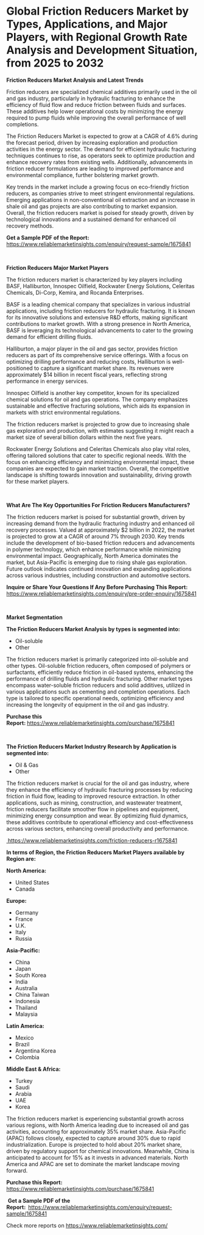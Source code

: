 <p><h1>Global Friction Reducers Market by Types, Applications, and Major Players, with Regional Growth Rate Analysis and Development Situation, from 2025 to 2032</h1></p><p><strong>Friction Reducers Market Analysis and Latest Trends</strong></p>
<p><p>Friction reducers are specialized chemical additives primarily used in the oil and gas industry, particularly in hydraulic fracturing to enhance the efficiency of fluid flow and reduce friction between fluids and surfaces. These additives help lower operational costs by minimizing the energy required to pump fluids while improving the overall performance of well completions.</p><p>The Friction Reducers Market is expected to grow at a CAGR of 4.6% during the forecast period, driven by increasing exploration and production activities in the energy sector. The demand for efficient hydraulic fracturing techniques continues to rise, as operators seek to optimize production and enhance recovery rates from existing wells. Additionally, advancements in friction reducer formulations are leading to improved performance and environmental compliance, further bolstering market growth.</p><p>Key trends in the market include a growing focus on eco-friendly friction reducers, as companies strive to meet stringent environmental regulations. Emerging applications in non-conventional oil extraction and an increase in shale oil and gas projects are also contributing to market expansion. Overall, the friction reducers market is poised for steady growth, driven by technological innovations and a sustained demand for enhanced oil recovery methods.</p></p>
<p><strong>Get a Sample PDF of the Report:&nbsp;</strong> <a href="https://www.reliablemarketinsights.com/enquiry/request-sample/1675841?utm_campaign=3184&utm_medium=2&utm_source=Github&utm_content=ia&utm_term=02042025&utm_id=friction-reducers">https://www.reliablemarketinsights.com/enquiry/request-sample/1675841</a></p>
<p>&nbsp;</p>
<p><strong>Friction Reducers Major Market Players</strong></p>
<p><p>The friction reducers market is characterized by key players including BASF, Halliburton, Innospec Oilfield, Rockwater Energy Solutions, Celeritas Chemicals, Di-Corp, Kemira, and Rocanda Enterprises. </p><p>BASF is a leading chemical company that specializes in various industrial applications, including friction reducers for hydraulic fracturing. It is known for its innovative solutions and extensive R&D efforts, making significant contributions to market growth. With a strong presence in North America, BASF is leveraging its technological advancements to cater to the growing demand for efficient drilling fluids.</p><p>Halliburton, a major player in the oil and gas sector, provides friction reducers as part of its comprehensive service offerings. With a focus on optimizing drilling performance and reducing costs, Halliburton is well-positioned to capture a significant market share. Its revenues were approximately $14 billion in recent fiscal years, reflecting strong performance in energy services.</p><p>Innospec Oilfield is another key competitor, known for its specialized chemical solutions for oil and gas operations. The company emphasizes sustainable and effective fracturing solutions, which aids its expansion in markets with strict environmental regulations. </p><p>The friction reducers market is projected to grow due to increasing shale gas exploration and production, with estimates suggesting it might reach a market size of several billion dollars within the next five years. </p><p>Rockwater Energy Solutions and Celeritas Chemicals also play vital roles, offering tailored solutions that cater to specific regional needs. With the focus on enhancing efficiency and minimizing environmental impact, these companies are expected to gain market traction. Overall, the competitive landscape is shifting towards innovation and sustainability, driving growth for these market players.</p></p>
<p>&nbsp;</p>
<p><strong>What Are The Key Opportunities For Friction Reducers Manufacturers?</strong></p>
<p><p>The friction reducers market is poised for substantial growth, driven by increasing demand from the hydraulic fracturing industry and enhanced oil recovery processes. Valued at approximately $2 billion in 2022, the market is projected to grow at a CAGR of around 7% through 2030. Key trends include the development of bio-based friction reducers and advancements in polymer technology, which enhance performance while minimizing environmental impact. Geographically, North America dominates the market, but Asia-Pacific is emerging due to rising shale gas exploration. Future outlook indicates continued innovation and expanding applications across various industries, including construction and automotive sectors.</p></p>
<p><strong>Inquire or Share Your Questions If Any Before Purchasing This Report:</strong> <a href="https://www.reliablemarketinsights.com/enquiry/pre-order-enquiry/1675841?utm_campaign=3184&utm_medium=2&utm_source=Github&utm_content=ia&utm_term=02042025&utm_id=friction-reducers">https://www.reliablemarketinsights.com/enquiry/pre-order-enquiry/1675841</a></p>
<p>&nbsp;</p>
<p><strong>Market Segmentation</strong></p>
<p><strong>The Friction Reducers Market Analysis by types is segmented into:</strong></p>
<p><ul><li>Oil-soluble</li><li>Other</li></ul></p>
<p><p>The friction reducers market is primarily categorized into oil-soluble and other types. Oil-soluble friction reducers, often composed of polymers or surfactants, efficiently reduce friction in oil-based systems, enhancing the performance of drilling fluids and hydraulic fracturing. Other market types encompass water-soluble friction reducers and solid additives, utilized in various applications such as cementing and completion operations. Each type is tailored to specific operational needs, optimizing efficiency and increasing the longevity of equipment in the oil and gas industry.</p></p>
<p><strong>Purchase this Report:&nbsp;</strong><a href="https://www.reliablemarketinsights.com/purchase/1675841?utm_campaign=3184&utm_medium=2&utm_source=Github&utm_content=ia&utm_term=02042025&utm_id=friction-reducers">https://www.reliablemarketinsights.com/purchase/1675841</a></p>
<p>&nbsp;</p>
<p><strong>The Friction Reducers Market Industry Research by Application is segmented into:</strong></p>
<p><ul><li>Oil & Gas</li><li>Other</li></ul></p>
<p><p>The friction reducers market is crucial for the oil and gas industry, where they enhance the efficiency of hydraulic fracturing processes by reducing friction in fluid flow, leading to improved resource extraction. In other applications, such as mining, construction, and wastewater treatment, friction reducers facilitate smoother flow in pipelines and equipment, minimizing energy consumption and wear. By optimizing fluid dynamics, these additives contribute to operational efficiency and cost-effectiveness across various sectors, enhancing overall productivity and performance.</p></p>
<p><a href="https://www.reliablemarketinsights.com/friction-reducers-r1675841?utm_campaign=3184&utm_medium=2&utm_source=Github&utm_content=ia&utm_term=02042025&utm_id=friction-reducers">&nbsp;https://www.reliablemarketinsights.com/friction-reducers-r1675841</a></p>
<p><strong>In terms of Region, the Friction Reducers Market Players available by Region are:</strong></p>
<p>
    <p> <strong> North America: </strong>
        <ul>
            <li>United States</li>
            <li>Canada</li>
        </ul>
        </p> 
    <p> <strong> Europe: </strong>
        <ul>
            <li>Germany</li>
            <li>France</li>
            <li>U.K.</li>
            <li>Italy</li>
            <li>Russia</li>
        </ul>
        </p> 
    <p> <strong> Asia-Pacific: </strong>
        <ul>
            <li>China</li>
            <li>Japan</li>
            <li>South Korea</li>
            <li>India</li>
            <li>Australia</li>
            <li>China Taiwan</li>
            <li>Indonesia</li>
            <li>Thailand</li>
            <li>Malaysia</li>
        </ul>
        </p> 
    <p> <strong> Latin America: </strong>
        <ul>
            <li>Mexico</li>
            <li>Brazil</li>
            <li>Argentina Korea</li>
            <li>Colombia</li>
        </ul>
        </p> 
    <p> <strong> Middle East & Africa: </strong>
        <ul>
            <li>Turkey</li>
            <li>Saudi</li>
            <li>Arabia</li>
            <li>UAE</li>
            <li>Korea</li>
        </ul>
    </p>
    </p>
<p><p>The friction reducers market is experiencing substantial growth across various regions, with North America leading due to increased oil and gas activities, accounting for approximately 35% market share. Asia-Pacific (APAC) follows closely, expected to capture around 30% due to rapid industrialization. Europe is projected to hold about 20% market share, driven by regulatory support for chemical innovations. Meanwhile, China is anticipated to account for 15% as it invests in advanced materials. North America and APAC are set to dominate the market landscape moving forward.</p></p>
<p><strong>Purchase this Report: </strong><a href="https://www.reliablemarketinsights.com/purchase/1675841?utm_campaign=3184&utm_medium=2&utm_source=Github&utm_content=ia&utm_term=02042025&utm_id=friction-reducers">https://www.reliablemarketinsights.com/purchase/1675841</a></p>
<p>&nbsp;<strong>Get a Sample PDF of the Report:&nbsp;&nbsp;</strong><a href="https://www.reliablemarketinsights.com/enquiry/request-sample/1675841?utm_campaign=3184&utm_medium=2&utm_source=Github&utm_content=ia&utm_term=02042025&utm_id=friction-reducers">https://www.reliablemarketinsights.com/enquiry/request-sample/1675841</a></p>
<p><strong></strong></p>
<p>Check more reports on <a href="https://www.reliablemarketinsights.com/?utm_campaign=3184&utm_medium=2&utm_source=Github&utm_content=ia&utm_term=02042025&utm_id=friction-reducers">https://www.reliablemarketinsights.com/</a></p>